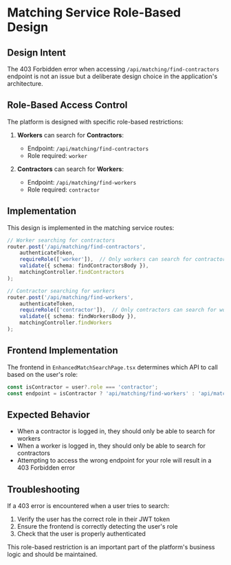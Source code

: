 # Matching Service Role-Based Design

## Design Intent

The 403 Forbidden error when accessing `/api/matching/find-contractors` endpoint is not an issue but a deliberate design choice in the application's architecture.

## Role-Based Access Control

The platform is designed with specific role-based restrictions:

1. **Workers** can search for **Contractors**:
   - Endpoint: `/api/matching/find-contractors`
   - Role required: `worker`

2. **Contractors** can search for **Workers**:
   - Endpoint: `/api/matching/find-workers`
   - Role required: `contractor`

## Implementation

This design is implemented in the matching service routes:

```typescript
// Worker searching for contractors
router.post('/api/matching/find-contractors',
    authenticateToken,
    requireRole(['worker']),  // Only workers can search for contractors
    validate({ schema: findContractorsBody }),
    matchingController.findContractors
);

// Contractor searching for workers
router.post('/api/matching/find-workers',
    authenticateToken,
    requireRole(['contractor']),  // Only contractors can search for workers
    validate({ schema: findWorkersBody }),
    matchingController.findWorkers
);
```

## Frontend Implementation

The frontend in `EnhancedMatchSearchPage.tsx` determines which API to call based on the user's role:

```typescript
const isContractor = user?.role === 'contractor';
const endpoint = isContractor ? 'api/matching/find-workers' : 'api/matching/find-contractors';
```

## Expected Behavior

- When a contractor is logged in, they should only be able to search for workers
- When a worker is logged in, they should only be able to search for contractors
- Attempting to access the wrong endpoint for your role will result in a 403 Forbidden error

## Troubleshooting

If a 403 error is encountered when a user tries to search:

1. Verify the user has the correct role in their JWT token
2. Ensure the frontend is correctly detecting the user's role
3. Check that the user is properly authenticated

This role-based restriction is an important part of the platform's business logic and should be maintained.